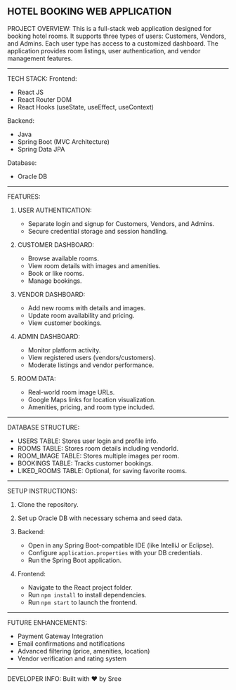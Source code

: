 HOTEL BOOKING WEB APPLICATION
-----------------------------

PROJECT OVERVIEW:
This is a full-stack web application designed for booking hotel rooms. It supports three types of users: Customers, Vendors, and Admins. Each user type has access to a customized dashboard. The application provides room listings, user authentication, and vendor management features.

-----------------------------
TECH STACK:
Frontend:
- React JS
- React Router DOM
- React Hooks (useState, useEffect, useContext)

Backend:
- Java
- Spring Boot (MVC Architecture)
- Spring Data JPA

Database:
- Oracle DB

-----------------------------
FEATURES:

1. USER AUTHENTICATION:
   - Separate login and signup for Customers, Vendors, and Admins.
   - Secure credential storage and session handling.

2. CUSTOMER DASHBOARD:
   - Browse available rooms.
   - View room details with images and amenities.
   - Book or like rooms.
   - Manage bookings.

3. VENDOR DASHBOARD:
   - Add new rooms with details and images.
   - Update room availability and pricing.
   - View customer bookings.

4. ADMIN DASHBOARD:
   - Monitor platform activity.
   - View registered users (vendors/customers).
   - Moderate listings and vendor performance.

5. ROOM DATA:
   - Real-world room image URLs.
   - Google Maps links for location visualization.
   - Amenities, pricing, and room type included.

-----------------------------
DATABASE STRUCTURE:

- USERS TABLE: Stores user login and profile info.
- ROOMS TABLE: Stores room details including vendorId.
- ROOM_IMAGE TABLE: Stores multiple images per room.
- BOOKINGS TABLE: Tracks customer bookings.
- LIKED_ROOMS TABLE: Optional, for saving favorite rooms.

-----------------------------
SETUP INSTRUCTIONS:

1. Clone the repository.
2. Set up Oracle DB with necessary schema and seed data.
3. Backend:
   - Open in any Spring Boot-compatible IDE (like IntelliJ or Eclipse).
   - Configure `application.properties` with your DB credentials.
   - Run the Spring Boot application.

4. Frontend:
   - Navigate to the React project folder.
   - Run `npm install` to install dependencies.
   - Run `npm start` to launch the frontend.

-----------------------------
FUTURE ENHANCEMENTS:
- Payment Gateway Integration
- Email confirmations and notifications
- Advanced filtering (price, amenities, location)
- Vendor verification and rating system

-----------------------------
DEVELOPER INFO:
Built with ❤️ by Sree

